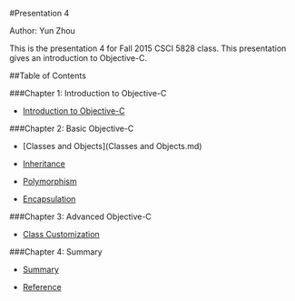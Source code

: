 #Presentation 4

Author: Yun Zhou

This is the presentation 4 for Fall 2015 CSCI 5828 class. This presentation gives an introduction to Objective-C.

##Table of Contents    

###Chapter 1: Introduction to Objective-C 

- [Introduction to Objective-C](Introduction.md)  

###Chapter 2: Basic Objective-C 
  
- [Classes and Objects](Classes and Objects.md)  

- [Inheritance](Inheritance.md)  

- [Polymorphism](Polymorphism.md)  

- [Encapsulation](Encapsulate.md)  

###Chapter 3: Advanced Objective-C
 
- [Class Customization](Customization.md)  

###Chapter 4: Summary  

- [Summary](Summary.md)  

- [Reference](Reference.md)  
